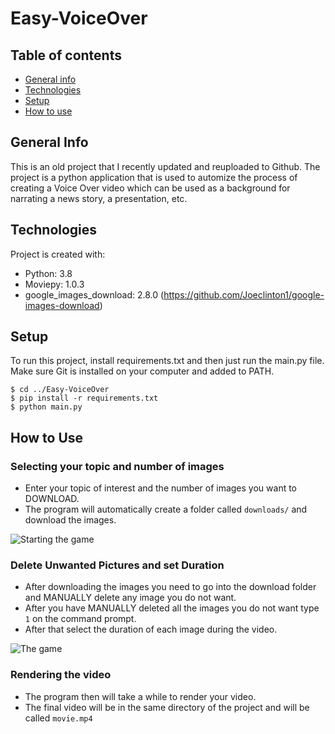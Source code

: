 # Easy-VoiceOver
## Table of contents
* [General info](#general-info)
* [Technologies](#technologies)
* [Setup](#setup)
* [How to use](#how-to-use)

## General Info
This is an old project that I recently updated and reuploaded to Github. The project is a python application that is used to automize the process of creating a Voice Over video which can be used as a background for narrating a news story, a presentation, etc.
	
## Technologies
Project is created with:
* Python: 3.8
* Moviepy: 1.0.3
* google_images_download: 2.8.0 (https://github.com/Joeclinton1/google-images-download)
	
## Setup
To run this project, install requirements.txt and then just run the main.py file. Make sure Git is installed on your computer and added to PATH.

```
$ cd ../Easy-VoiceOver
$ pip install -r requirements.txt
$ python main.py
```

## How to Use
### Selecting your topic and number of images
* Enter your topic of interest and the number of images you want to DOWNLOAD.
* The program will automatically create a folder called ```downloads/``` and download the images.

![Starting the game](https://i.imgur.com/v91OK1u.png?1)


### Delete Unwanted Pictures and set Duration
* After downloading the images you need to go into the download folder and MANUALLY delete any image you do not want.
* After you have MANUALLY deleted all the images you do not want type ```1``` on the command prompt.
* After that select the duration of each image during the video.

![The game](https://i.imgur.com/gbS7zUb.png)

### Rendering the video
* The program then will take a while to render your video.
* The final video will be in the same directory of the project and will be called ```movie.mp4```
